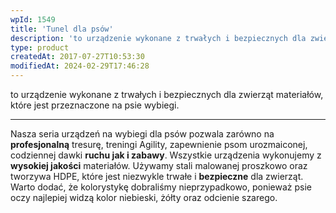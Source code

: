 ```yaml
---
wpId: 1549
title: 'Tunel dla psów'
description: 'to urządzenie wykonane z trwałych i bezpiecznych dla zwierząt materiałów, które jest przeznaczone na psie wybiegi. Nasza seria urządzeń na wybiegi dla psów pozwala zarówno na profesjonalną tresurę, treningi Agility, zapewnienie psom urozmaiconej, codziennej dawki ruchu jak i zabawy. Wszystkie urządzenia wykonujemy z wysokiej jakości materiałów. Używamy stali malowanej proszkowo oraz tworzywa HDPE, które jest ...'
type: product
createdAt: 2017-07-27T10:53:30
modifiedAt: 2024-02-29T17:46:28
---
```



to urządzenie wykonane z trwałych i bezpiecznych dla zwierząt materiałów, które jest przeznaczone na psie wybiegi.

* * *

Nasza seria urządzeń na wybiegi dla psów pozwala zarówno na **profesjonalną** tresurę, treningi Agility, zapewnienie psom urozmaiconej, codziennej dawki **ruchu jak i zabawy**. Wszystkie urządzenia wykonujemy z **wysokiej jakości** materiałów. Używamy stali malowanej proszkowo oraz tworzywa HDPE, które jest niezwykle trwałe i **bezpieczne** dla zwierząt. Warto dodać, że kolorystykę dobraliśmy nieprzypadkowo, ponieważ psie oczy najlepiej widzą kolor niebieski, żółty oraz odcienie szarego.